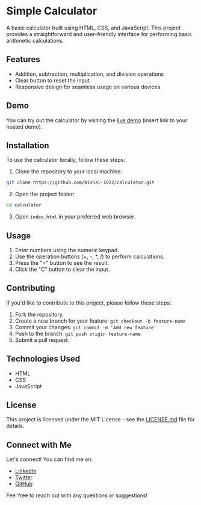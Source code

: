 # Simple Calculator

A basic calculator built using HTML, CSS, and JavaScript. This project provides a straightforward and user-friendly interface for performing basic arithmetic calculations.

## Features

- Addition, subtraction, multiplication, and division operations
- Clear button to reset the input
- Responsive design for seamless usage on various devices

## Demo

You can try out the calculator by visiting the [live demo](#) (insert link to your hosted demo).

## Installation

To use the calculator locally, follow these steps:

1. Clone the repository to your local machine:

```bash
git clone https://github.com/bishal-1022/calculator.git
```

2. Open the project folder:

```bash
cd calculator
```

3. Open `index.html` in your preferred web browser.

## Usage

1. Enter numbers using the numeric keypad.
2. Use the operation buttons (+, -, *, /) to perform calculations.
3. Press the "=" button to see the result.
4. Click the "C" button to clear the input.

## Contributing

If you'd like to contribute to this project, please follow these steps:

1. Fork the repository.
2. Create a new branch for your feature: `git checkout -b feature-name`
3. Commit your changes: `git commit -m 'Add new feature'`
4. Push to the branch: `git push origin feature-name`
5. Submit a pull request.

## Technologies Used

- HTML
- CSS
- JavaScript
  
## License

This project is licensed under the MIT License - see the [LICENSE.md](LICENSE.md) file for details.

## Connect with Me

Let's connect! You can find me on:

- [LinkedIn](https://www.linkedin.com/in/bishal2203/)
- [Twitter](https://twitter.com/Bishal_2203/)
- [GitHub](https://github.com/bishal-1022/)

Feel free to reach out with any questions or suggestions!
